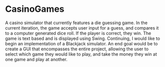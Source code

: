 # CasinoGames
A casino simulator that currently features a die guessing game. In the current iteration, the game accepts user input for a guess, and compares it to a computer generated dice roll. If the player is correct, they win. The game is text based and is displayed using Swing. Continuing, I would like to begin an implementation of a Blackjack simulator. An end goal would be to create a GUI that encompasses the entire project, allowing the user to select which game they would like to play, and take the money they win at one game and play at another.
